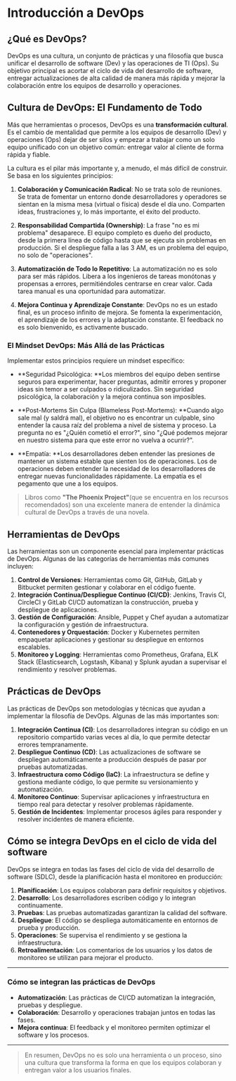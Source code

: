 # **Introducción a DevOps**

## **¿Qué es DevOps?**

DevOps es una cultura, un conjunto de prácticas y una filosofía que busca unificar el desarrollo de software (Dev) y las operaciones de TI (Ops). Su objetivo principal es acortar el ciclo de vida del desarrollo de software, entregar actualizaciones de alta calidad de manera más rápida y mejorar la colaboración entre los equipos de desarrollo y operaciones.

## **Cultura de DevOps: El Fundamento de Todo**

Más que herramientas o procesos, DevOps es una **transformación cultural**. Es el cambio de mentalidad que permite a los equipos de desarrollo (Dev) y operaciones (Ops) dejar de ser silos y empezar a trabajar como un solo equipo unificado con un objetivo común: entregar valor al cliente de forma rápida y fiable.

La cultura es el pilar más importante y, a menudo, el más difícil de construir. Se basa en los siguientes principios:

1. **Colaboración y Comunicación Radical**: No se trata solo de reuniones. Se trata de fomentar un entorno donde desarrolladores y operadores se sientan en la misma mesa (virtual o física) desde el día uno. Comparten ideas, frustraciones y, lo más importante, el éxito del producto.

2. **Responsabilidad Compartida (Ownership)**: La frase "no es mi problema" desaparece. El equipo completo es dueño del producto, desde la primera línea de código hasta que se ejecuta sin problemas en producción. Si el despliegue falla a las 3 AM, es un problema del equipo, no solo de "operaciones".

3. **Automatización de Todo lo Repetitivo**: La automatización no es solo para ser más rápidos. Libera a los ingenieros de tareas monótonas y propensas a errores, permitiéndoles centrarse en crear valor. Cada tarea manual es una oportunidad para automatizar.

4. **Mejora Continua y Aprendizaje Constante**: DevOps no es un estado final, es un proceso infinito de mejora. Se fomenta la experimentación, el aprendizaje de los errores y la adaptación constante. El feedback no es solo bienvenido, es activamente buscado.

### **El Mindset DevOps: Más Allá de las Prácticas**

Implementar estos principios requiere un mindset específico:

-   **Seguridad Psicológica: **Los miembros del equipo deben sentirse seguros para experimentar, hacer preguntas, admitir errores y proponer ideas sin temor a ser culpados o ridiculizados. Sin seguridad psicológica, la colaboración y la mejora continua son imposibles.

-   **Post-Mortems Sin Culpa (Blameless Post-Mortems): **Cuando algo sale mal (y saldrá mal), el objetivo no es encontrar un culpable, sino entender la causa raíz del problema a nivel de sistema y proceso. La pregunta no es "¿Quién cometió el error?", sino "¿Qué podemos mejorar en nuestro sistema para que este error no vuelva a ocurrir?".

-   **Empatía: **Los desarrolladores deben entender las presiones de mantener un sistema estable que sienten los de operaciones. Los de operaciones deben entender la necesidad de los desarrolladores de entregar nuevas funcionalidades rápidamente. La empatía es el pegamento que une a los equipos.

> Libros como **"The Phoenix Project"**(que se encuentra en los recursos recomendados) son una excelente manera de entender la dinámica cultural de DevOps a través de una novela.

## **Herramientas de DevOps**

Las herramientas son un componente esencial para implementar prácticas de DevOps. Algunas de las categorías de herramientas más comunes incluyen:

1. **Control de Versiones**: Herramientas como Git, GitHub, GitLab y Bitbucket permiten gestionar y colaborar en el código fuente.
2. **Integración Continua/Despliegue Continuo (CI/CD)**: Jenkins, Travis CI, CircleCI y GitLab CI/CD automatizan la construcción, prueba y despliegue de aplicaciones.
3. **Gestión de Configuración**: Ansible, Puppet y Chef ayudan a automatizar la configuración y gestión de infraestructura.
4. **Contenedores y Orquestación**: Docker y Kubernetes permiten empaquetar aplicaciones y gestionar su despliegue en entornos escalables.
5. **Monitoreo y Logging**: Herramientas como Prometheus, Grafana, ELK Stack (Elasticsearch, Logstash, Kibana) y Splunk ayudan a supervisar el rendimiento y resolver problemas.

## **Prácticas de DevOps**

Las prácticas de DevOps son metodologías y técnicas que ayudan a implementar la filosofía de DevOps. Algunas de las más importantes son:

1. **Integración Continua (CI)**: Los desarrolladores integran su código en un repositorio compartido varias veces al día, lo que permite detectar errores tempranamente.
2. **Despliegue Continuo (CD)**: Las actualizaciones de software se despliegan automáticamente a producción después de pasar por pruebas automatizadas.
3. **Infraestructura como Código (IaC)**: La infraestructura se define y gestiona mediante código, lo que permite su versionamiento y automatización.
4. **Monitoreo Continuo**: Supervisar aplicaciones y infraestructura en tiempo real para detectar y resolver problemas rápidamente.
5. **Gestión de Incidentes**: Implementar procesos ágiles para responder y resolver incidentes de manera eficiente.

## **Cómo se integra DevOps en el ciclo de vida del software**

DevOps se integra en todas las fases del ciclo de vida del desarrollo de software (SDLC), desde la planificación hasta el monitoreo en producción:

   1. **Planificación**: Los equipos colaboran para definir requisitos y objetivos.
   2. **Desarrollo**: Los desarrolladores escriben código y lo integran continuamente.
   3. **Pruebas**: Las pruebas automatizadas garantizan la calidad del software.
   4. **Despliegue**: El código se despliega automáticamente en entornos de prueba y producción.
   5. **Operaciones**: Se supervisa el rendimiento y se gestiona la infraestructura.
   6. **Retroalimentación**: Los comentarios de los usuarios y los datos de monitoreo se utilizan para mejorar el producto.

---

### **Cómo se integran las prácticas de DevOps**

- **Automatización**: Las prácticas de CI/CD automatizan la integración, pruebas y despliegue.
- **Colaboración**: Desarrollo y operaciones trabajan juntos en todas las fases.
- **Mejora continua**: El feedback y el monitoreo permiten optimizar el software y los procesos.

---

> En resumen, DevOps no es solo una herramienta o un proceso, sino una cultura que transforma la forma en que los equipos colaboran y entregan valor a los usuarios finales.
